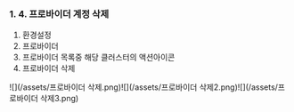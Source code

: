 ### 1. 4. 프로바이더 계정 삭제

1. 환경설정
2. 프로바이더
3. 프로바이더 목록중 해당 클러스터의 액션아이콘
4. 프로바이더 삭제

![](/assets/프로바이더 삭제.png)![](/assets/프로바이더 삭제2.png)![](/assets/프로바이더 삭제3.png)

